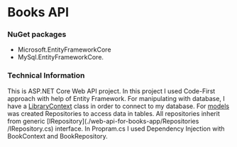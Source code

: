 # Books API

### NuGet packages 
- Microsoft.EntityFrameworkCore
- MySql.EntityFrameworkCore.

### Technical Information
This is ASP.NET Core Web API project. In this project I used Code-First approach with help of Entity Framework. For manipulating with database, I have a [LibraryContext](./we-api-for-books-app/Contexts/LibraryContext.cs) class in order to connect to my database. 
For [models](./web-api-for-books-app/Models/) was created Repositories to access data in tables. All repositories inherit from generic [IRepository](./web-api-for-books-app/Repositories
/IRepository.cs) interface.
In Propram.cs I used Dependency Injection with BookContext and BookRepository.
